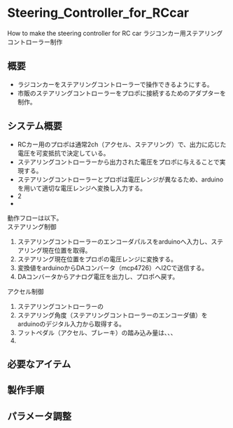 # Steering_Controller_for_RCcar
How to make the steering controller for RC car
ラジコンカー用ステアリングコントローラー制作
## 概要
* ラジコンカーをステアリングコントローラーで操作できるようにする。
* 市販のステアリングコントローラーをプロポに接続するためのアダプターを制作。

## システム概要
* RCカー用のプロポは通常2ch（アクセル、ステアリング）で、出力に応じた電圧を可変抵抗で決定している。<br>
* ステアリングコントローラーから出力された電圧をプロポに与えることで実現する。<br>
* ステアリングコントローラーとプロポは電圧レンジが異なるため、arduinoを用いて適切な電圧レンジへ変換し入力する。
* 2
* 

動作フローは以下。
<br>
ステアリング制御
<br>
1. ステアリングコントローラーのエンコーダパルスをarduinoへ入力し、ステアリング現在位置を取得。
2. ステアリング現在位置をプロポの電圧レンジに変換する。
3. 変換値をarduinoからDAコンバータ（mcp4726）へI2Cで送信する。
4. DAコンバータからアナログ電圧を出力し、プロポへ戻す。

アクセル制御
<br>
1. ステアリングコントローラーの
2. ステアリング角度（ステアリングコントローラーのエンコーダ値）をarduinoのデジタル入力から取得する。
3. フットペダル（アクセル、ブレーキ）の踏み込み量は、、、
4. 


## 必要なアイテム
## 製作手順
## パラメータ調整
